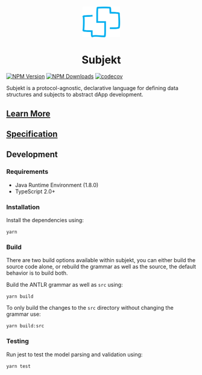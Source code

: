 <p align="center"><img src="https://github.com/subjektifylabs/website/blob/main/static/img/subjektify.png?raw=true" width="100"></p>

<h1 align="center">
Subjekt
</h1>

[![NPM Version](http://img.shields.io/npm/v/subjekt.svg?style=flat)](https://www.npmjs.org/package/subjekt) [![NPM Downloads](https://img.shields.io/npm/dm/subjektify.svg?style=flat)](https://npmcharts.com/compare/subjekt?minimal=true) [![codecov](https://codecov.io/github/subjektify/subjekt/graph/badge.svg?token=9D5FMPCP7Z)](https://codecov.io/github/subjektify/subjekt)

Subjekt is a protocol-agnostic, declarative language for defining data structures and subjects to abstract dApp development.

## [Learn More](https://subjektify.dev/docs/learn/subjekt)

## [Specification](https://www.subjektify.dev/docs/reference/subjekt)

## Development

### Requirements

- Java Runtime Environment (1.8.0)
- TypeScript 2.0+

### Installation

Install the dependencies using:

```
yarn
```

### Build

There are two build options available within subjekt, you can either build the source code alone, or rebuild the grammar as well as the source, the default behavior is to build both.

Build the ANTLR grammar as well as `src` using:

```
yarn build
```

To only build the changes to the `src` directory without changing the grammar use:

```
yarn build:src
```

### Testing

Run jest to test the model parsing and validation using:

```
yarn test
```
